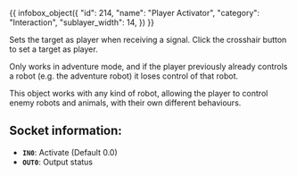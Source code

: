 {{ infobox_object({
	"id": 214,
	"name": "Player Activator",
	"category": "Interaction",
	"sublayer_width": 14,
}) }}

Sets the target as player when receiving a signal. Click the crosshair button to set a target as player.

Only works in adventure mode, and if the player previously already controls a robot (e.g. the adventure robot) it loses control of that robot.

This object works with any kind of robot, allowing the player to control enemy robots and animals, with their own different behaviours.

## Socket information:
- **`IN0`**: Activate (Default 0.0)
- **`OUT0`**: Output status